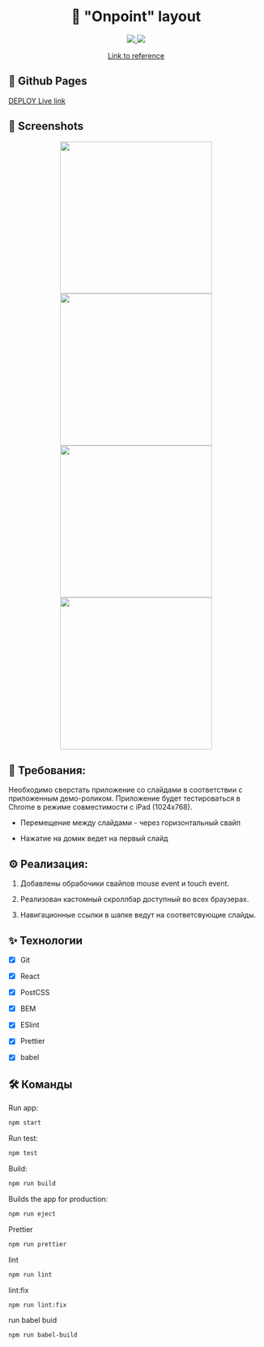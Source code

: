<h1 align="center">🦠 "Onpoint" layout</h1>

<p align="center">
  <a href="https://img.shields.io">
    <img src="https://img.shields.io/static/v1?style=for-the-badge&message=React&color=222222&logo=React&logoColor=61DAFB&label=" />
  </a>
  <a href="https://img.shields.io">
    <img src="https://img.shields.io/static/v1?style=for-the-badge&message=PostCSS&color=DD3A0A&logo=PostCSS&logoColor=FFFFFF&label=" />
  </a>
</p>

<p align="center">
  <a href="https://onpoint.ru/dev_task">
    Link to reference
  </a>
</p>

## 🔗 Github Pages

[DEPLOY Live link](https://safym.github.io/onpoint/)

## 📸 Screenshots
<div align="center">
    <img height="300px" src="https://user-images.githubusercontent.com/99616798/233811231-8b5e3e21-0826-416a-9340-a85c878ff8ad.png" />
    <img height="300px" src="https://user-images.githubusercontent.com/99616798/233811239-2325ef89-87b5-45b9-aac1-fadc447e2099.png" />
</div>
<div align="center">
    <img height="300px" src="https://user-images.githubusercontent.com/99616798/233811252-4f7a0c0d-1b3a-4087-81bc-3898e2a3f7ab.png" />
    <img height="300px" src="https://user-images.githubusercontent.com/99616798/236651367-d30c7a05-7ed0-423e-9376-229e7d530810.png" />
</div>

## 📑 Требования:
Необходимо сверстать приложение со слайдами в соответствии с приложенным демо-роликом. Приложение будет тестироваться в Chrome в режиме совместимости с iPad (1024x768).

- Перемещение между слайдами - через горизонтальный свайп

- Нажатие на домик ведет на первый слайд

## ⚙️ Реализация:

1. Добавлены обрабочики свайпов mouse event и touch event.

2. Реализован кастомный скроллбар доступный во всех браузерах.

3. Навигационные ссылки в шапке ведут на соответсвующие слайды.

## ✨ Технологии

- [x] Git

- [x] React

- [x] PostCSS

- [x] BEM

- [x] ESlint

- [x] Prettier

- [x] babel

## 🛠 Команды

Run app:

```bash
npm start
```

Run test:

```bash
npm test
```

Build:

```bash
npm run build
```

Builds the app for production:

```bash
npm run eject
```

Prettier

```bash
npm run prettier
```

lint

```bash
npm run lint
```

lint:fix

```bash
npm run lint:fix
```

run babel buid

```bash
npm run babel-build
```
